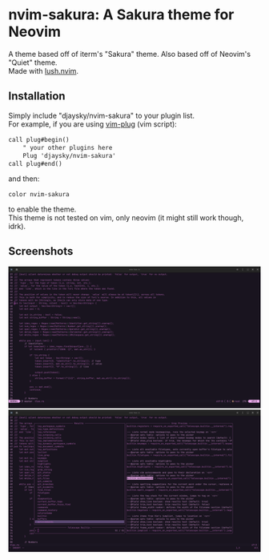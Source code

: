 # nvim-sakura: A Sakura theme for Neovim
A theme based off of iterm's "Sakura" theme. Also based off of Neovim's "Quiet" theme.  
Made with [lush.nvim](https://github.com/rktjmp/lush.nvim).

## Installation
Simply include "djaysky/nvim-sakura" to your plugin list.  
For example, if you are using [vim-plug](https://github.com/junegunn/vim-plug) (vim script):
```nvim
call plug#begin()
    " your other plugins here
    Plug 'djaysky/nvim-sakura'
call plug#end()
```
and then:
```
color nvim-sakura
```
to enable the theme.  
This theme is not tested on vim, only neovim (it might still work though, idrk).

## Screenshots
![](images/1.png)
![](images/2.png)
